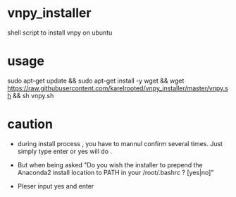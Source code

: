 # vnpy_installer
shell script to install vnpy on ubuntu

# usage
sudo apt-get update && sudo apt-get install -y wget && wget https://raw.githubusercontent.com/karelrooted/vnpy_installer/master/vnpy.sh && sh vnpy.sh

# caution
* during install process , you have to mannul confirm several times. Just simply type enter or yes  will do .

* But when being asked 
"Do you wish the installer to prepend the Anaconda2 install location
to PATH in your /root/.bashrc ? [yes|no]"

* Pleser input yes and enter
